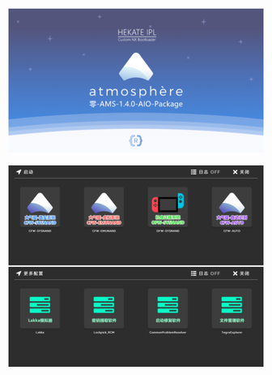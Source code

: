 
![开机图](img/AMS1.4.0.png?raw=true)
=====
![系统引导](img/launch1.png?raw=true)
![系统引导](img/launch2.png?raw=true)
